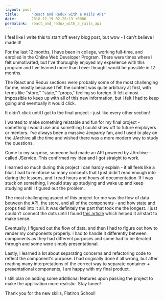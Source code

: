 ```yaml
---
layout: post
title:      "React and Redux with a Rails API"
date:       2018-12-19 02:26:13 +0000
permalink:  react_and_redux_with_a_rails_api
---
```



I feel like I write this to start off every blog post, but wow - I can't believe I made it!

For the last 12 months, I have been in college, working full-time, and enrolled in the Online Web Developer Program. There were times where I felt unmotivated, but I've thoroughly enjoyed my experience with this program and I've learned more than I ever thought would be possible in 12 months.

The React and Redux sections were probably some of the most challenging for me, mostly because I felt the content was quite arbitrary at first, with terms like "store," "state," "props," feeling so foreign. It felt almost impossible to keep up with all of this new information, but I felt I had to keep going and eventually it would click.

It didn't click until I got to the final project - just like every other section! 

I wanted to make something relatable and fun for my final project - something I would use and something I could show off to future employers or mentors. I've always been a massive Jeopardy fan, and I used to play on the JArchive all the time and wished there was a more modern way to study the questions.

Come to my surprise, someone had made an API powered by JArchive - called JService. This confirmed my idea and I got straight to work.

I learned so much during this project I can hardly explain - it all feels like a blur. I had to reinforce so many concepts that I just didn't read enough into during the lessons, and I read hours and hours of documentation. If I was stuck on something, I would stay up studying and wake up and keep studying until I figured out the problem. 

The most challenging aspect of this project for me was the flow of data between the API, the store, and all of the components - and how state and props tied into it all. It was definitely the part that took me the longest. I just couldn't connect the dots until I found [this article](https://medium.com/@ajaykarwal/react-application-data-flow-with-redux-1ad51aa4ac45) which helped it all start to make sense.

Eventually, I figured out the flow of data, and then I had to figure out how to render my components properly. I had to handle it differently between components as they had different purposes and some had to be iterated through and some were simply presentational. 

Lastly, I learned a lot about separating concerns and refactoring code to reflect the component's purpose. I had originally done it all wrong, but after reading many interpretations of the correct way to separate container + presentational components, I am happy with my final product. 

I still plan on adding some additional features upon passing the project to make the application more realistic. Stay tuned!

Thank you for the new skills, Flatiron School! 
